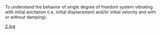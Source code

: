 To understand the behavior of single degree of freedom system vibrating with initial excitation (i.e, initial displacement and/or initial velocity and with or without damping).

[2.jpg](images/2.jpg)
